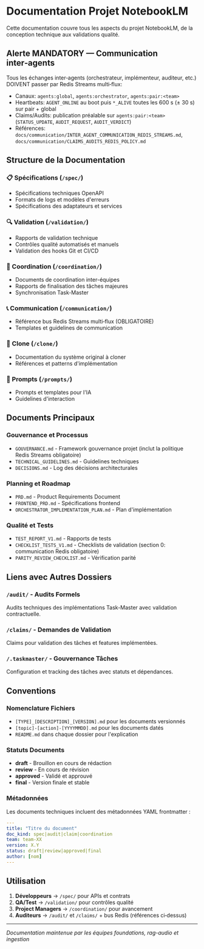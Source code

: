 # Documentation Projet NotebookLM

Cette documentation couvre tous les aspects du projet NotebookLM, de la conception technique aux validations qualité.

## Alerte MANDATORY — Communication inter‑agents
Tous les échanges inter‑agents (orchestrateur, implémenteur, auditeur, etc.) DOIVENT passer par Redis Streams multi‑flux:
- Canaux: `agents:global`, `agents:orchestrator`, `agents:pair:<team>`
- Heartbeats: `AGENT_ONLINE` au boot puis `*_ALIVE` toutes les 600 s (± 30 s) sur pair + global
- Claims/Audits: publication préalable sur `agents:pair:<team>` (`STATUS_UPDATE`, `AUDIT_REQUEST`, `AUDIT_VERDICT`)
- Références: `docs/communication/INTER_AGENT_COMMUNICATION_REDIS_STREAMS.md`, `docs/communication/CLAIMS_AUDITS_REDIS_POLICY.md`

## Structure de la Documentation

### 📋 Spécifications (`/spec/`)
- Spécifications techniques OpenAPI
- Formats de logs et modèles d'erreurs
- Spécifications des adaptateurs et services

### 🔍 Validation (`/validation/`)
- Rapports de validation technique
- Contrôles qualité automatisés et manuels
- Validation des hooks Git et CI/CD

### 🤝 Coordination (`/coordination/`)
- Documents de coordination inter-équipes
- Rapports de finalisation des tâches majeures
- Synchronisation Task-Master

### 📞 Communication (`/communication/`)
- Référence bus Redis Streams multi‑flux (OBLIGATOIRE)
- Templates et guidelines de communication

### 🧩 Clone (`/clone/`)
- Documentation du système original à cloner
- Références et patterns d'implémentation

### 📝 Prompts (`/prompts/`)
- Prompts et templates pour l'IA
- Guidelines d'interaction

## Documents Principaux

### Gouvernance et Processus
- `GOUVERNANCE.md` - Framework gouvernance projet (inclut la politique Redis Streams obligatoire)
- `TECHNICAL_GUIDELINES.md` - Guidelines techniques
- `DECISIONS.md` - Log des décisions architecturales

### Planning et Roadmap
- `PRD.md` - Product Requirements Document
- `FRONTEND_PRD.md` - Spécifications frontend
- `ORCHESTRATOR_IMPLEMENTATION_PLAN.md` - Plan d'implémentation

### Qualité et Tests
- `TEST_REPORT_V1.md` - Rapports de tests
- `CHECKLIST_TESTS_V1.md` - Checklists de validation (section 0: communication Redis obligatoire)
- `PARITY_REVIEW_CHECKLIST.md` - Vérification parité

## Liens avec Autres Dossiers

### `/audit/` - Audits Formels
Audits techniques des implémentations Task-Master avec validation contractuelle.

### `/claims/` - Demandes de Validation  
Claims pour validation des tâches et features implémentées.

### `/.taskmaster/` - Gouvernance Tâches
Configuration et tracking des tâches avec statuts et dépendances.

## Conventions

### Nomenclature Fichiers
- `[TYPE]_[DESCRIPTION]_[VERSION].md` pour les documents versionnés
- `[topic]-[action]-[YYYYMMDD].md` pour les documents datés
- `README.md` dans chaque dossier pour l'explication

### Statuts Documents
- **draft** - Brouillon en cours de rédaction
- **review** - En cours de révision
- **approved** - Validé et approuvé  
- **final** - Version finale et stable

### Métadonnées
Les documents techniques incluent des métadonnées YAML frontmatter :
```yaml
---
title: "Titre du document"
doc_kind: spec|audit|claim|coordination
team: team-XX
version: X.Y
status: draft|review|approved|final
author: [nom]
---
```

## Utilisation

1. **Développeurs** → `/spec/` pour APIs et contrats
2. **QA/Test** → `/validation/` pour contrôles qualité
3. **Project Managers** → `/coordination/` pour avancement
4. **Auditeurs** → `/audit/` et `/claims/` + bus Redis (références ci‑dessus)

---

*Documentation maintenue par les équipes foundations, rag-audio et ingestion*
